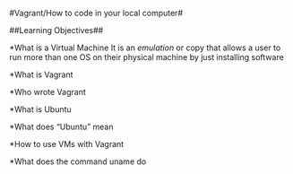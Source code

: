 #Vagrant/How to code in your local computer#

##Learning Objectives##

*What is a Virtual Machine 
   It is an *emulation* or copy that allows a user to run more than one OS on their physical
machine by just installing software

*What is Vagrant

*Who wrote Vagrant

*What is Ubuntu

*What does “Ubuntu” mean

*How to use VMs with Vagrant

*What does the command uname do
